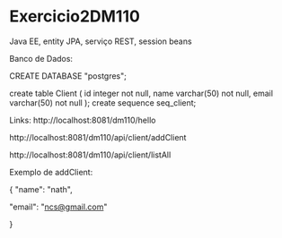 ﻿# Exercicio2DM110
Java EE, entity JPA, serviço REST, session beans


Banco de Dados:

CREATE DATABASE "postgres";

create table Client (
id integer not null,
name varchar(50) not null,
email varchar(50) not null
);
create sequence seq_client;

Links:
http://localhost:8081/dm110/hello

http://localhost:8081/dm110/api/client/addClient

http://localhost:8081/dm110/api/client/listAll

Exemplo de addClient:

{
 "name": "nath",

"email": "ncs@gmail.com"
    
}
